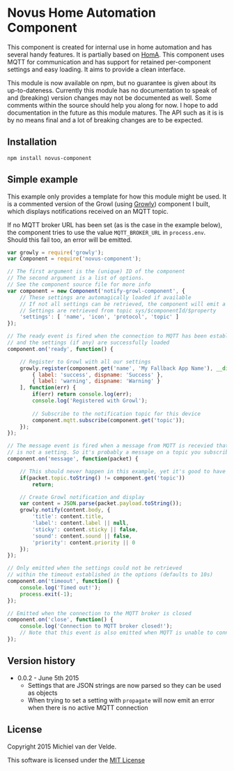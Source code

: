 # Novus Home Automation Component

This component is created for internal use in home automation and has several handy features. It is partially based on [HomA](https://github.com/binarybucks/homA). This component uses MQTT for communication and has support for retained per-component settings and easy loading. It aims to provide a clean interface.

This module is now available on npm, but no guarantee is given about its up-to-dateness. Currently this module has no documentation to speak of and (breaking) version changes may not be documented as well. Some comments within the source should help you along for now. I hope to add documentation in the future as this module matures. The API such as it is is by no means final and a lot of breaking changes are to be expected.

## Installation

	npm install novus-component

## Simple example

This example only provides a template for how this module might be used. It is a commented version of the Growl (using [Growly](https://github.com/theabraham/growly/)) component I built, which displays notifications received on an MQTT topic.

If no MQTT broker URL has been set (as is the case in the example below), the component tries to use the value `MQTT_BROKER_URL` in `process.env`. Should this fail too, an error will be emitted.

```js
var growly = require('growly');
var Component = require('novus-component');

// The first argument is the (unique) ID of the component
// The second argument is a list of options.
// See the component source file for more info
var component = new Component('notify-growl-component', {
	// These settings are automagically loaded if available
	// If not all settings can be retrieved, the component will emit a 'timeout' event and not continue
	// Settings are retrieved from topic sys/$componentId/$property
	'settings': [ 'name', 'icon', 'protocol', 'topic' ]
});

// The ready event is fired when the connection to MQTT has been established
// and the settings (if any) are successfully loaded
component.on('ready', function() {

	// Register to Growl with all our settings
	growly.register(component.get('name', 'My Fallback App Name'), __dirname + '/' + component.get('icon'), [
		{ label: 'success', dispname: 'Success' },
		{ label: 'warning', dispname: 'Warning' }
	], function(err) {
		if(err) return console.log(err);
		console.log('Registered with Growl');
	
		// Subscribe to the notification topic for this device
		component.mqtt.subscribe(component.get('topic'));
	});
});

// The message event is fired when a message from MQTT is recevied that
// is not a setting. So it's probably a message on a topic you subscribed to
component.on('message', function(packet) {

	// This should never happen in this example, yet it's good to have a failsafe
	if(packet.topic.toString() != component.get('topic'))
		return;

	// Create Growl notification and display
	var content = JSON.parse(packet.payload.toString());
	growly.notify(content.body, {
		'title': content.title,
		'label': content.label || null,
		'sticky': content.sticky || false,
		'sound': content.sound || false,
		'priority': content.priority || 0
	});
});

// Only emitted when the settings could not be retrieved
// within the timeout established in the options (defaults to 10s)
component.on('timeout', function() {
	console.log('Timed out!');
	process.exit(-1);
});

// Emitted when the connection to the MQTT broker is closed
component.on('close', function() {
	console.log('Connection to MQTT broker closed!');
	// Note that this event is also emitted when MQTT is unable to connect to the broker
});
```

## Version history

* 0.0.2 - June 5th 2015
  * Settings that are JSON strings are now parsed so they can be used as objects
  * When trying to set a setting with `propagate` will now emit an error when there is no active MQTT connection

## License

Copyright 2015 Michiel van der Velde.

This software is licensed under the [MIT License](https://github.com/MichielvdVelde/novus-component/blob/master/LICENSE)